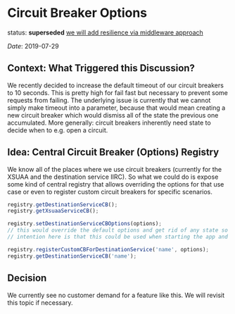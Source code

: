 # Circuit Breaker Options


status: **superseded** [we will add resilience via middleware approach](../0031-resilience-options.md)

_Date_: 2019-07-29

## Context: What Triggered this Discussion?

We recently decided to increase the default timeout of our circuit breakers to 10 seconds.
This is pretty high for fail fast but necessary to prevent some requests from failing.
The underlying issue is currently that we cannot simply make timeout into a parameter, because that would mean creating a new circuit breaker which would dismiss all of the state the previous one accumulated.
More generally: circuit breakers inherently need state to decide when to e.g. open a circuit.

## Idea: Central Circuit Breaker (Options) Registry

We know all of the places where we use circuit breakers (currently for the XSUAA and the destination service IIRC).
So what we could do is expose some kind of central registry that allows overriding the options for that use case or even to register custom circuit breakers for specific scenarios.

```ts
registry.getDestinationServiceCB();
registry.getXsuaaServiceCB();

registry.setDestinationServiceCBOptions(options);
// this would override the default options and get rid of any state so far.
// intention here is that this could be used when starting the app and then never again

registry.registerCustomCBForDestinationService('name', options);
registry.getDestinationServiceCB('name');
```

## Decision

We currently see no customer demand for a feature like this.
We will revisit this topic if necessary.
